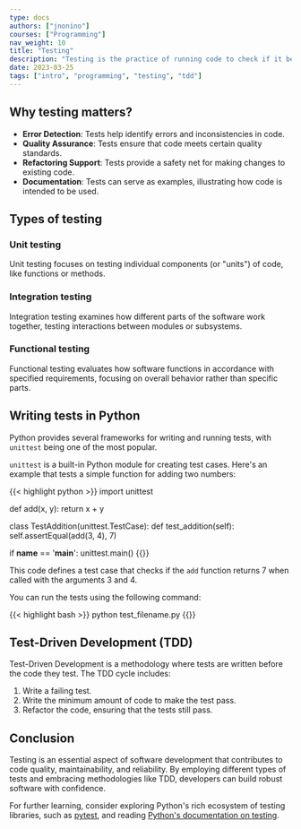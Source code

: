 ```yaml
---
type: docs
authors: ["jnonino"]
courses: ["Programming"]
nav_weight: 10
title: "Testing"
description: "Testing is the practice of running code to check if it behaves as expected. It helps find errors, ensures reliability, and maintains code quality. This article provides an introduction to testing, focusing on examples in Python but also describing general principles applicable to other programming languages."
date: 2023-03-25
tags: ["intro", "programming", "testing", "tdd"]
---
```


## Why testing matters?

- **Error Detection**: Tests help identify errors and inconsistencies in code.
- **Quality Assurance**: Tests ensure that code meets certain quality standards.
- **Refactoring Support**: Tests provide a safety net for making changes to existing code.
- **Documentation**: Tests can serve as examples, illustrating how code is intended to be used.

## Types of testing

### Unit testing

Unit testing focuses on testing individual components (or "units") of code, like functions or methods.

### Integration testing

Integration testing examines how different parts of the software work together, testing interactions between modules or subsystems.

### Functional testing

Functional testing evaluates how software functions in accordance with specified requirements, focusing on overall behavior rather than specific parts.

## Writing tests in Python

Python provides several frameworks for writing and running tests, with `unittest` being one of the most popular.

`unittest` is a built-in Python module for creating test cases. Here's an example that tests a simple function for adding two numbers:

{{< highlight python >}}
import unittest

def add(x, y):
    return x + y

class TestAddition(unittest.TestCase):
    def test_addition(self):
        self.assertEqual(add(3, 4), 7)

if __name__ == '__main__':
    unittest.main()
{{</highlight >}}

This code defines a test case that checks if the `add` function returns 7 when called with the arguments 3 and 4.

You can run the tests using the following command:

{{< highlight bash >}}
python test_filename.py
{{</highlight >}}

## Test-Driven Development (TDD)

Test-Driven Development is a methodology where tests are written before the code they test. The TDD cycle includes:

1. Write a failing test.
2. Write the minimum amount of code to make the test pass.
3. Refactor the code, ensuring that the tests still pass.

## Conclusion

Testing is an essential aspect of software development that contributes to code quality, maintainability, and reliability. By employing different types of tests and embracing methodologies like TDD, developers can build robust software with confidence.

For further learning, consider exploring Python's rich ecosystem of testing libraries, such as [pytest](https://docs.pytest.org/en/latest/), and reading [Python's documentation on testing](https://docs.python.org/3/library/unittest.html).
